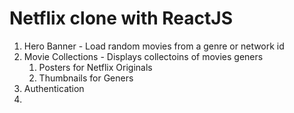# Netflix clone with ReactJS

1. Hero Banner - Load random movies from a genre or network id
2. Movie Collections - Displays collectoins of movies geners
    1. Posters for Netflix Originals
    2. Thumbnails for Geners 
3. Authentication
4. 
